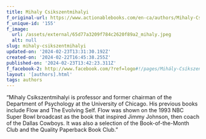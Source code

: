 ```yaml
---
title: Mihaly Csikszentmihalyi
f_original-url: https://www.actionablebooks.com/en-ca/authors/Mihaly-Csikszentmihalyi/
f_unique-id: '155'
f_image:
  url: /assets/external/65d77a3209f784c2620f89a2_mihaly.jpeg
  alt: null
slug: mihaly-csikszentmihalyi
updated-on: '2024-02-23T13:31:30.192Z'
created-on: '2024-02-22T16:45:38.255Z'
published-on: '2024-02-23T13:42:23.311Z'
f_facebook-2: http://www.facebook.com/?ref=logo#!/pages/Mihály-Csíkszentmihályi/
layout: '[authors].html'
tags: authors
---
```


“Mihaly Csikszentmihalyi is professor and former chairman of the Department of Psychology at the University of Chicago. His previous books include Flow and The Evolving Self. Flow was shown on the 1993 NBC Super Bowl broadcast as the book that inspired Jimmy Johnson, then coach of the Dallas Cowboys. It was also a selection of the Book-of-the-Month Club and the Quality Paperback Book Club.”
